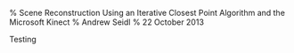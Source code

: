 % Scene Reconstruction Using an Iterative Closest Point Algorithm and the Microsoft Kinect
% Andrew Seidl
% 22 October 2013

Testing
